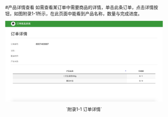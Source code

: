 #产品详情查看
如需查看某订单中需要商品的详情，单击此条订单，点击详情按钮，如图附录1-1所示，在此页面中能看到产品名称，数量与完成进度。

<img src="images/订单详情.png" width = "" height = "" alt="拣选系统" align=center />
 <p align=center> `附录1-1 订单详情` </p>

